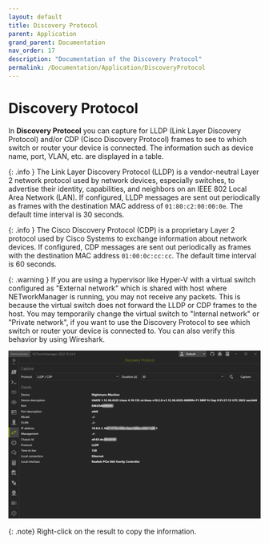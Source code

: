```yaml
---
layout: default
title: Discovery Protocol
parent: Application
grand_parent: Documentation
nav_order: 17
description: "Documentation of the Discovery Protocol"
permalink: /Documentation/Application/DiscoveryProtocol
---
```


# Discovery Protocol

In **Discovery Protocol** you can capture for LLDP (Link Layer Discovery Protocol) and/or CDP (Cisco Discovery Protocol) frames to see to which switch or router your device is connected. The information such as device name, port, VLAN, etc. are displayed in a table.

{: .info }
The Link Layer Discovery Protocol (LLDP) is a vendor-neutral Layer 2 network protocol used by network devices, especially switches, to advertise their identity, capabilities, and neighbors on an IEEE 802 Local Area Network (LAN). If configured, LLDP messages are sent out periodically as frames with the destination MAC address of `01:80:c2:00:00:0e`. The default time interval is 30 seconds.

{: .info }
The Cisco Discovery Protocol (CDP) is a proprietary Layer 2 protocol used by Cisco Systems to exchange information about network devices. If configured, CDP messages are sent out periodically as frames with the destination MAC address `01:00:0c:cc:cc`. The default time interval is 60 seconds.

{: .warning }
If you are using a hypervisor like Hyper-V with a virtual switch configured as "External network" which is shared with host where NETworkManager is running, you may not receive any packets. This is because the virtual switch does not forward the LLDP or CDP frames to the host. You may temporarily change the virtual switch to "Internal network" or "Private network", if you want to use the Discovery Protocol to see which switch or router your device is connected to. You can also verify this behavior by using Wireshark.

![DiscoveryProtocol](17_DiscoveryProtocol.png)

{: .note}
Right-click on the result to copy the information.
